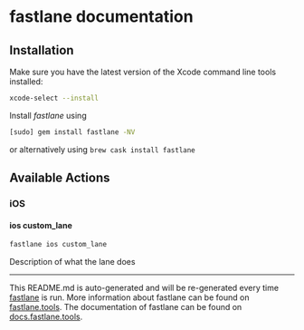 # fastlane documentation

## Installation

Make sure you have the latest version of the Xcode command line tools installed:

```sh
xcode-select --install
```

Install _fastlane_ using

```sh
[sudo] gem install fastlane -NV
```

or alternatively using `brew cask install fastlane`

## Available Actions

### iOS

#### ios custom_lane

```sh
fastlane ios custom_lane
```

Description of what the lane does

----

This README.md is auto-generated and will be re-generated every time [fastlane](https://fastlane.tools) is run.
More information about fastlane can be found on [fastlane.tools](https://fastlane.tools).
The documentation of fastlane can be found on [docs.fastlane.tools](https://docs.fastlane.tools).
